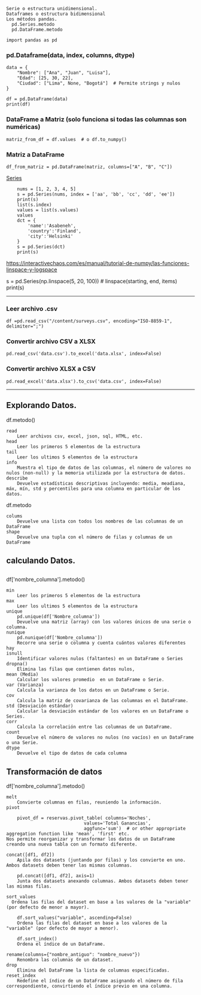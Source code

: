````
Serie o estructura unidimensional.
Dataframes o estructura bidimensional
Los métodos pandas.
  pd.Series.metodo 
  pd.DataFrame.metodo

import pandas as pd
````

### pd.Dataframe(data, index, columns, dtype)

````
data = {
    "Nombre": ["Ana", "Juan", "Luisa"],
    "Edad": [25, 30, 22],
    "Ciudad": ["Lima", None, "Bogotá"]  # Permite strings y nulos
}

df = pd.DataFrame(data)
print(df)
````

### DataFrame a Matriz (solo funciona si todas las columnas son numéricas)
    matriz_from_df = df.values  # o df.to_numpy()

### Matriz a DataFrame
    df_from_matriz = pd.DataFrame(matriz, columns=["A", "B", "C"])

[Series](https://pandas.pydata.org/docs/reference/api/pandas.Series.html)

        nums = [1, 2, 3, 4, 5]
        s = pd.Series(nums, index = ['aa', 'bb', 'cc', 'dd', 'ee'])
        print(s)
        list(s.index)
        values = list(s.values)
        values
        dct = {
            'name':'Asabeneh',
            'country':'Finland',
            'city':'Helsinki'
        }
        s = pd.Series(dct)
        print(s)


https://interactivechaos.com/es/manual/tutorial-de-numpy/las-funciones-linspace-y-logspace

s = pd.Series(np.linspace(5, 20, 100)) # linspace(starting, end, items)
print(s)

------------------------------------------------------------------------------------------------------------

### Leer archivo .csv

    df =pd.read_csv("/content/surveys.csv", encoding="ISO-8859-1", delimiter=";")

### Convertir archivo CSV a XLSX

    pd.read_csv('data.csv').to_excel('data.xlsx', index=False)

### Convertir archivo XLSX a CSV
    pd.read_excel('data.xlsx').to_csv('data.csv', index=False)

------------------------------------------------------------------------------------------------------------



## Explorando Datos.
df.metodo() 

    read 
        Leer archivos csv, excel, json, sql, HTML, etc.
    head 
        Leer los primeros 5 elementos de la estructura
    tail 
        Leer los ultimos 5 elementos de la estructura
    info
        Muestra el tipo de datos de las columnas, el número de valores no nulos (non-null) y la memoria utilizada por la estructura de datos.
    describe
        Devuelve estadísticas descriptivas incluyendo: media, meadiana, máx, mín, std y percentiles para una columna en particular de los datos.

df.metodo

    colums 
        Devuelve una lista con todos los nombres de las columnas de un DataFrame
    shape 
        Devuelve una tupla con el número de filas y columnas de un DataFrame


## calculando Datos.

## 

df['nombre_columna'].metodo() 

    min 
        Leer los primeros 5 elementos de la estructura
    max 
        Leer los ultimos 5 elementos de la estructura
    unique
        pd.unique(df['Nombre_columna'])
        Devuelve una matriz (array) con los valores únicos de una serie o columna.
    nunique
        pd.nunique(df['Nombre_columna'])
        Recorre una serie o columna y cuenta cuántos valores diferentes hay
    isnull
        Identificar valores nulos (faltantes) en un DataFrame o Series
    dropna()
        Elimina las filas que contienen datos nulos,
    mean (Media)
        Calcular los valores promedio  en un DataFrame o Serie.
    var (Varianza)
        Calcula la varianza de los datos en un DataFrame o Serie.
    cov 
        Calcula la matriz de covarianza de las columnas en el DataFrame.
    std (Desviación estándar)
        Calcular la desviación estándar de los valores en un DataFrame o Series.  
    corr
        Calcula la correlación entre las columnas de un DataFrame.
    count
        Devuelve el número de valores no nulos (no vacíos) en un DataFrame o una Serie.
    dtype
        Devuelve el tipo de datos de cada columna


##  Transformación de datos
df['nombre_columna'].metodo() 

    melt 
        Convierte columnas en filas, reuniendo la información.
    pivot 
        
        pivot_df = reservas.pivot_table( columns='Noches', 
                                 values='Total Ganancias', 
                                 aggfunc='sum')  # or other appropriate aggregation function like 'mean', 'first' etc.
    Nos permite reorganizar y transformar los datos de un DataFrame creando una nueva tabla con un formato diferente.
        
    concat([df1, df2])
        Apila dos datasets (juntando por filas) y los convierte en uno. Ambos datasets deben tener las mismas columnas.

        pd.concat([df1, df2], axis=1)
        Junta dos datasets anexando columnas. Ambos datasets deben tener las mismas filas.

    sort_values
      Ordena las filas del dataset en base a los valores de la "variable" (por defecto de menor a mayor).

        df.sort_values("variable", ascending=False)
        Ordena las filas del dataset en base a los valores de la "variable" (por defecto de mayor a menor).

        df.sort_index()
        Ordena el índice de un DataFrame.

    rename(columns={"nombre_antiguo": "nombre_nuevo"})
        Renombra las columnas de un dataset.
    drop
        Elimina del DataFrame la lista de columnas especificadas.
    reset_index
        Redefine el índice de un DataFrame asignando el número de fila correspondiente, convirtiendo el índice previo en una columna.




